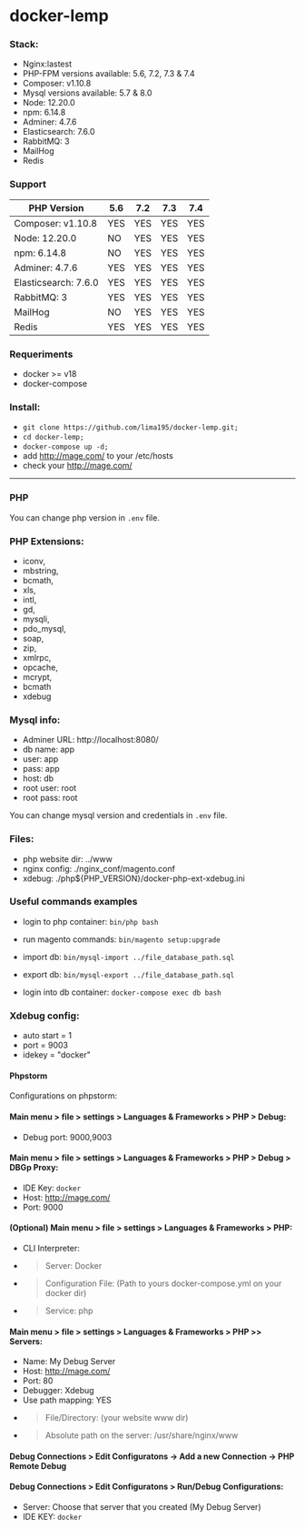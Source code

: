# docker-lemp 

### Stack:

* Nginx:lastest
* PHP-FPM versions available: 5.6, 7.2, 7.3 & 7.4
* Composer: v1.10.8
* Mysql versions available: 5.7 & 8.0
* Node: 12.20.0
* npm: 6.14.8
* Adminer: 4.7.6
* Elasticsearch: 7.6.0
* RabbitMQ: 3
* MailHog
* Redis

### Support

| PHP Version | 5.6 | 7.2 | 7.3 | 7.4 |
| - | - | - | - | - |
| Composer: v1.10.8 | YES | YES | YES | YES |
| Node: 12.20.0 | NO | YES | YES | YES |
| npm: 6.14.8 | NO | YES | YES | YES |
| Adminer: 4.7.6 | YES | YES | YES | YES |
| Elasticsearch: 7.6.0 | YES | YES | YES | YES |
| RabbitMQ: 3 | YES | YES | YES | YES |
| MailHog | NO | YES | YES | YES |
| Redis | YES | YES | YES | YES |

### Requeriments

- docker >= v18
- docker-compose

### Install:

- `git clone https://github.com/lima195/docker-lemp.git;`
- `cd docker-lemp;`
- `docker-compose up -d;`
- add http://mage.com/ to your /etc/hosts
- check your http://mage.com/

---

### PHP 

You can change php version in `.env` file.

### PHP Extensions:

* iconv, 
* mbstring, 
* bcmath, 
* xls, 
* intl, 
* gd, 
* mysqli, 
* pdo_mysql, 
* soap, 
* zip, 
* xmlrpc, 
* opcache, 
* mcrypt, 
* bcmath
* xdebug

### Mysql info:

- Adminer URL: http://localhost:8080/
- db name: app
- user: app
- pass: app
- host: db
- root user: root
- root pass: root

You can change mysql version and credentials in `.env` file.


### Files:

- php website dir: ../www
- nginx config: ./nginx_conf/magento.conf
- xdebug: ./php${PHP_VERSION}/docker-php-ext-xdebug.ini

### Useful commands examples

- login to php container:
`bin/php bash`

- run magento commands:
`bin/magento setup:upgrade`

- import db:
`bin/mysql-import ../file_database_path.sql`

- export db:
`bin/mysql-export ../file_database_path.sql`

- login into db container:
`docker-compose exec db bash`

### Xdebug config:

- auto start = 1
- port = 9003
- idekey = "docker"

#### Phpstorm

Configurations on phpstorm:

#### Main menu > file > settings > Languages & Frameworks > PHP > Debug:

* Debug port: 9000,9003

#### Main menu > file > settings > Languages & Frameworks > PHP > Debug > DBGp Proxy:

* IDE Key: `docker`
* Host: http://mage.com/
* Port: 9000

#### (Optional) Main menu > file > settings > Languages & Frameworks > PHP:

* CLI Interpreter: 
* > Server: Docker
* > Configuration File: (Path to yours docker-compose.yml on your docker dir)
* > Service: php

#### Main menu > file > settings > Languages & Frameworks > PHP >> Servers:

* Name: My Debug Server
* Host: http://mage.com/
* Port: 80
* Debugger: Xdebug
* Use path mapping: YES
* > File/Directory: (your website www dir)
* > Absolute path on the server: /usr/share/nginx/www

#### Debug Connections > Edit Configuratons -> Add a new Connection -> PHP Remote Debug

#### Debug Connections > Edit Configuratons > Run/Debug Configurations:

* Server: Choose that server that you created (My Debug Server)
* IDE KEY: `docker`
